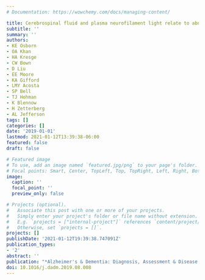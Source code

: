 ```yaml
---
# Documentation: https://wowchemy.com/docs/managing-content/

title: Cerebrospinal fluid and plasma neurofilament light relate to abnormal cognition
subtitle: ''
summary: ''
authors:
- KE Osborn
- OA Khan
- HA Kresge
- CW Bown
- D Liu
- EE Moore
- KA Gifford
- LMY Acosta
- SP Bell
- TJ Hohman
- K Blennow
- H Zetterberg
- AL Jefferson
tags: []
categories: []
date: '2019-01-01'
lastmod: 2021-01-12T13:39:38-06:00
featured: false
draft: false

# Featured image
# To use, add an image named `featured.jpg/png` to your page's folder.
# Focal points: Smart, Center, TopLeft, Top, TopRight, Left, Right, BottomLeft, Bottom, BottomRight.
image:
  caption: ''
  focal_point: ''
  preview_only: false

# Projects (optional).
#   Associate this post with one or more of your projects.
#   Simply enter your project's folder or file name without extension.
#   E.g. `projects = ["internal-project"]` references `content/project/deep-learning/index.md`.
#   Otherwise, set `projects = []`.
projects: []
publishDate: '2021-01-12T19:39:38.747091Z'
publication_types:
- '2'
abstract: ''
publication: "*Alzheimer's & Dementia: Diagnosis, Assessment & Disease Monitoring*"
doi: 10.1016/j.dadm.2019.08.008
---
```

